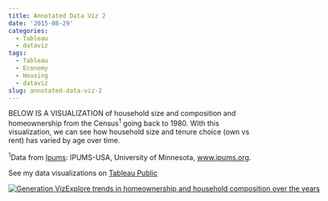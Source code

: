 ```yaml
---
title: Annotated Data Viz 2
date: '2015-08-29'
categories:
  - Tableau
  - dataviz
tags:
  - Tableau
  - Economy
  - Housing
  - dataviz
slug: annotated-data-viz-2
---
```


BELOW IS A VISUALIZATION of household size and composition and homeownership from the Census<sup>1</sup> going back to 1980. With this visualization, we can see how household size and tenure choice (own vs rent) has varied by age over time. 



<sup>1</sup>Data from [Ipums](https://www.ipums.org/): 
IPUMS-USA, University of Minnesota, www.ipums.org.

<span class="icon-stats-dots"></span> See my data visualizations on [Tableau Public](https://public.tableau.com/profile/leonard.kiefer)

<script type='text/javascript' src='https://public.tableau.com/javascripts/api/viz_v1.js'></script><div class='tableauPlaceholder' style='width: 744px; height: 1233px;'><noscript><a href='#'><img alt='Generation VizExplore trends in homeownership and household composition over the years ' src='https:&#47;&#47;public.tableau.com&#47;static&#47;images&#47;Ge&#47;GenerationViz&#47;GenerationViz&#47;1_rss.png' style='border: none' /></a></noscript><object class='tableauViz' width='744' height='1233' style='display:none;'><param name='host_url' value='https%3A%2F%2Fpublic.tableau.com%2F' /> <param name='site_root' value='' /><param name='name' value='GenerationViz&#47;GenerationViz' /><param name='tabs' value='no' /><param name='toolbar' value='yes' /><param name='static_image' value='https:&#47;&#47;public.tableau.com&#47;static&#47;images&#47;Ge&#47;GenerationViz&#47;GenerationViz&#47;1.png' /> <param name='animate_transition' value='yes' /><param name='display_static_image' value='yes' /><param name='display_spinner' value='yes' /><param name='display_overlay' value='yes' /><param name='display_count' value='yes' /><param name='showVizHome' value='no' /><param name='showTabs' value='y' /><param name='bootstrapWhenNotified' value='true' /></object></div>
